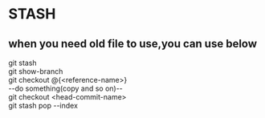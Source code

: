 STASH  
=========  
when you need old file to use,you can use below
-----------------------------------------------  
  
git stash  
git show-branch  
git checkout @{\<reference-name>}  
--do something(copy and so on)--  
git checkout \<head-commit-name>  
git stash pop --index  

